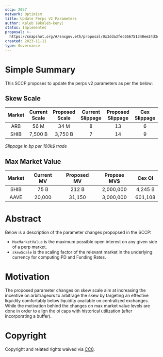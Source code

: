 ```yaml
---
sccp: 2057
network: Optimism
title: Update Perps V2 Parameters
author: Kaleb (@kaleb-keny)
status: Implemented
proposal: >-
  https://snapshot.org/#/snxgov.eth/proposal/0x3dda3fec656751340ee24d3c0ce7c2fcc0d6f2eceb7cf013842419b130f35235
created: 2023-11-11
type: Governance
---
```


# Simple Summary

This SCCP proposes to update the perps v2 parameters as per the below:

## Skew Scale

| **Market** | **Current Scale** | **Proposed Scale** | **Current Slippage** | **Proposed Slippage** | **Cex Slippage** |
|:----------:|:-----------------:|:------------------:|:--------------------:|:---------------------:|:----------------:|
|     ARB    |        56 M       |        34 M        |           8          |           13          |         6        |
|    SHIB    |      7,500 B      |       3,750 B      |           7          |           14          |         9        |

*Slippage in bp per 100k$ trade*

## Max Market Value

| **Market** | **Current MV** | **Proposed MV** | **Propose MV$** | **Cex OI** |
|:----------:|:--------------:|:---------------:|:---------------:|:----------:|
|    SHIB    |      75 B      |      212 B      |    2,000,000    |   4,245 B  |
|    AAVE    |     20,000     |      31,150     |    3,000,000    |   601,108  |

# Abstract

Below is a description of the parameter changes propopsed in the SCCP:
- `MaxMarketValue` is the maximum possible open interest on any given side of a perp market.
- `skewScale` is the scaling factor of the relevant market in the underlying currency for computing PD and Funding Rates.

# Motivation

The proposed parameter changes on skew scale aim at increasing the incentive on arbitrageurs to arbitrage the skew by targeting an effective liquidity comfortably below liquidity available on centralized exchanges. While the motivation behind the changes on max market value levels are done in order to align the oi caps with historical utilization (after incorporating a buffer). 

# Copyright

Copyright and related rights waived via [CC0](https://creativecommons.org/publicdomain/zero/1.0/).


